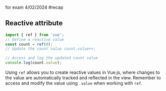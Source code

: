 for exam 4/02/2024
#recap 
## Reactive attribute

```js
import { ref } from 'vue';
// Define a reactive value 
const count = ref(0); 
// Update the count value count.value++; 

// Access and log the updated count value 
console.log(count.value);
```

Using `ref` allows you to create reactive values in Vue.js, where changes to the value are automatically tracked and reflected in the view. Remember to access and modify the value using `.value` when working with `ref`.